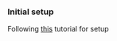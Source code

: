 ### Initial setup

Following [this](https://khalilstemmler.com/blogs/typescript/node-starter-project/) tutorial for setup
